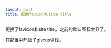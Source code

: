 ```yaml
---
layout: post
title: 配置favicon和site title
---
```


更换了favicon和site title，之前的默认图标太丑了。

在配置中开启了giscus评论。